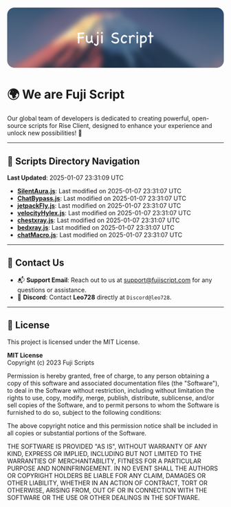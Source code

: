 ![Banner](.github/b.webp)

# 🌍 **We are Fuji Script**

Our global team of developers is dedicated to creating powerful, open-source scripts for Rise Client, designed to enhance your experience and unlock new possibilities! 🌟

---
<!-- SCRIPTS_NAVIGATION_START -->
## 📂 **Scripts Directory Navigation**

**Last Updated**: 2025-01-07 23:31:09 UTC

- **[SilentAura.js](scripts/SilentAura.js)**: Last modified on 2025-01-07 23:31:07 UTC
- **[ChatBypass.js](scripts/ChatBypass.js)**: Last modified on 2025-01-07 23:31:07 UTC
- **[jetpackFly.js](scripts/jetpackFly.js)**: Last modified on 2025-01-07 23:31:07 UTC
- **[velocityHylex.js](scripts/velocityHylex.js)**: Last modified on 2025-01-07 23:31:07 UTC
- **[chestxray.js](scripts/chestxray.js)**: Last modified on 2025-01-07 23:31:07 UTC
- **[bedxray.js](scripts/bedxray.js)**: Last modified on 2025-01-07 23:31:07 UTC
- **[chatMacro.js](scripts/chatMacro.js)**: Last modified on 2025-01-07 23:31:07 UTC

<!-- SCRIPTS_NAVIGATION_END -->

---

## 💬 **Contact Us**  
- 📬 **Support Email**: Reach out to us at [support@fujiscript.com](mailto:support@fujiscript.com) for any questions or assistance.  
- 💬 **Discord**: Contact **Leo728** directly at `Discord@leo728`.

---

## 📜 **License**

This project is licensed under the MIT License.  

**MIT License**  
Copyright (c) 2023 Fuji Scripts  

Permission is hereby granted, free of charge, to any person obtaining a copy of this software and associated documentation files (the "Software"), to deal in the Software without restriction, including without limitation the rights to use, copy, modify, merge, publish, distribute, sublicense, and/or sell copies of the Software, and to permit persons to whom the Software is furnished to do so, subject to the following conditions:  

The above copyright notice and this permission notice shall be included in all copies or substantial portions of the Software.  

THE SOFTWARE IS PROVIDED "AS IS", WITHOUT WARRANTY OF ANY KIND, EXPRESS OR IMPLIED, INCLUDING BUT NOT LIMITED TO THE WARRANTIES OF MERCHANTABILITY, FITNESS FOR A PARTICULAR PURPOSE AND NONINFRINGEMENT. IN NO EVENT SHALL THE AUTHORS OR COPYRIGHT HOLDERS BE LIABLE FOR ANY CLAIM, DAMAGES OR OTHER LIABILITY, WHETHER IN AN ACTION OF CONTRACT, TORT OR OTHERWISE, ARISING FROM, OUT OF OR IN CONNECTION WITH THE SOFTWARE OR THE USE OR OTHER DEALINGS IN THE SOFTWARE.  
